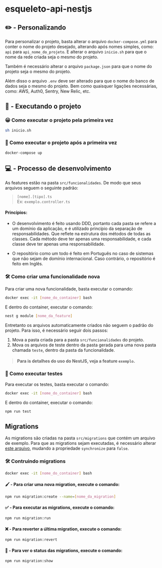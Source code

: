 # esqueleto-api-nestjs

## ✏️ - Personalizando

Para personalizar o projeto, basta alterar o arquivo `docker-compose.yml` para conter o nome do projeto desejado, alterando após nomes simples, como: `api` para `api_nome_do_projeto`. E alterar o arquivo `inicio.sh` para que o nome da rede criada seja o mesmo do projeto.

Também é necessário alterar o arquivo `package.json` para que o nome do projeto seja o mesmo do projeto.

Além disso o arquivo `.env` deve ser alterado para que o nome do banco de dados seja o mesmo do projeto. Bem como quaisquer ligações necessárias, como: AWS, Auth0, Sentry, New Relic, etc.

## 🔫 - Executando o projeto

### 😀 Como executar o projeto pela primeira vez

```bash
sh inicio.sh
```

### 🗿 Como executar o projeto após a primeira vez

```bash
docker-compose up
```

## 💻 - Processo de desenvolvimento

As features estão na pasta `src/funcionalidades`. De modo que seus arquivos seguem o seguinte padrão:

> `[nome].[tipo].ts` <br>
> Ex: `exemplo.controller.ts`

#### Princípios:

- O desenvolvimento é feito usando DDD, portanto cada pasta se refere a um domínio da aplicação, e é utilizado princípio da separação de responsabilidades. Que reflete na estrutura dos métodos de todas as classes. Cada método deve ter apenas uma responsabilidade, e cada classe deve ter apenas uma responsabilidade.

- O repositório como um todo é feito em Português no caso de sistemas que não sejam de domínio internacional. Caso contrário, o repositório é feito em Inglês.

### 🛠️ Como criar uma funcionalidade nova

Para criar uma nova funcionalidade, basta executar o comando:

```bash
docker exec -it [nome_do_container] bash
```

E dentro do container, executar o comando:

```bash
nest g module [nome_da_feature]
```

Entretanto os arquivos automaticamente criados não seguem o padrão do projeto. Para isso, é necessário seguir dois passos:

1. Mova a pasta criada para a pasta `src/funcionalidades` do projeto.
2. Mova os arquivos de teste dentro da pasta gerada para uma nova pasta chamada `teste`, dentro da pasta da funcionalidade.

> #### Para is detalhes do uso do NestJS, veja a feature `exemplo`.

### 🚨 Como executar testes

Para executar os testes, basta executar o comando:

```bash
docker exec -it [nome_do_container] bash
```

E dentro do container, executar o comando:

```bash
npm run test
```

## Migrations

As migrations são criadas na pasta `src/migrations` que contém um arquivo de exemplo.
Para que as migrations sejam executadas, é necessário alterar [este arquivo](src/configuracoes/postgres/conexao.ts), mudando a propriedade `synchronize` para `false`.

### 🛠️ Contruindo migrations

```bash
docker exec -it [nome_do_container] bash
```

#### 🖌️ - Para **criar** uma nova migration, execute o comando:

```bash
npm run migration:create --name=[nome_da_migration]
```

#### ✅ - Para **executar** as migrations, execute o comando:

```bash
npm run migration:run
```

#### ❌ - Para **reverter** a última migration, execute o comando:

```bash
npm run migration:revert
```

#### 👀 - Para **ver o status** das migrations, execute o comando:

```bash
npm run migration:show
```
